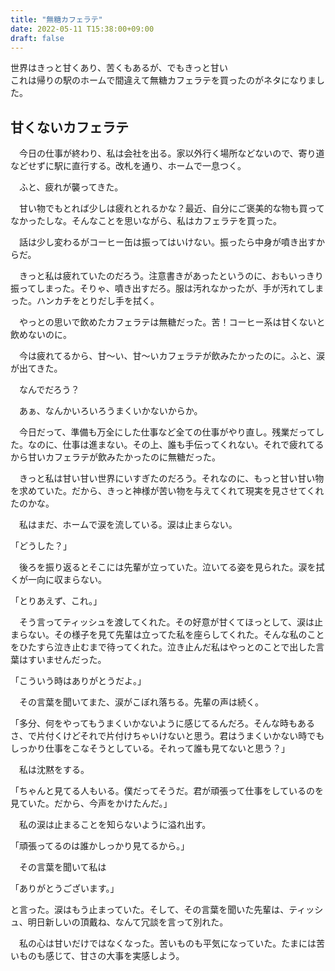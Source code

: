 ```yaml
---
title: "無糖カフェラテ"
date: 2022-05-11 T15:38:00+09:00
draft: false
---
```


世界はきっと甘くあり、苦くもあるが、でもきっと甘い  
これは帰りの駅のホームで間違えて無糖カフェラテを買ったのがネタになりました。

## 甘くないカフェラテ

　今日の仕事が終わり、私は会社を出る。家以外行く場所などないので、寄り道などせずに駅に直行する。改札を通り、ホームで一息つく。

　ふと、疲れが襲ってきた。

　甘い物でもとれば少しは疲れとれるかな？最近、自分にご褒美的な物も買ってなかったしな。そんなことを思いながら、私はカフェラテを買った。

　話は少し変わるがコーヒー缶は振ってはいけない。振ったら中身が噴き出すからだ。

　きっと私は疲れていたのだろう。注意書きがあったというのに、おもいっきり振ってしまった。そりゃ、噴き出すだろ。服は汚れなかったが、手が汚れてしまった。ハンカチをとりだし手を拭く。

　やっとの思いで飲めたカフェラテは無糖だった。苦！コーヒー系は甘くないと飲めないのに。

　今は疲れてるから、甘～い、甘～いカフェラテが飲みたかったのに。ふと、涙が出てきた。

　なんでだろう？

　あぁ、なんかいろいろうまくいかないからか。

　今日だって、準備も万全にした仕事など全ての仕事がやり直し。残業だってした。なのに、仕事は進まない。その上、誰も手伝ってくれない。それで疲れてるから甘いカフェラテが飲みたかったのに無糖だった。

　きっと私は甘い甘い世界にいすぎたのだろう。それなのに、もっと甘い甘い物を求めていた。だから、きっと神様が苦い物を与えてくれて現実を見させてくれたのかな。

　私はまだ、ホームで涙を流している。涙は止まらない。

「どうした？」

　後ろを振り返るとそこには先輩が立っていた。泣いてる姿を見られた。涙を拭くが一向に収まらない。

「とりあえず、これ。」

　そう言ってティッシュを渡してくれた。その好意が甘くてほっとして、涙は止まらない。その様子を見て先輩は立ってた私を座らしてくれた。そんな私のことをひたすら泣き止むまで待ってくれた。泣き止んだ私はやっとのことで出した言葉はすいませんだった。

「こういう時はありがとうだよ。」

　その言葉を聞いてまた、涙がこぼれ落ちる。先輩の声は続く。

「多分、何をやってもうまくいかないように感じてるんだろ。そんな時もあるさ、で片付くけどそれで片付けちゃいけないと思う。君はうまくいかない時でもしっかり仕事をこなそうとしている。それって誰も見てないと思う？」

　私は沈黙をする。

「ちゃんと見てる人もいる。僕だってそうだ。君が頑張って仕事をしているのを見ていた。だから、今声をかけたんだ。」

　私の涙は止まることを知らないように溢れ出す。

「頑張ってるのは誰かしっかり見てるから。」

　その言葉を聞いて私は

「ありがとうございます。」

と言った。涙はもう止まっていた。そして、その言葉を聞いた先輩は、ティッシュ、明日新しいの頂戴ね、なんて冗談を言って別れた。

　私の心は甘いだけではなくなった。苦いものも平気になっていた。たまには苦いものも感じて、甘さの大事を実感しよう。